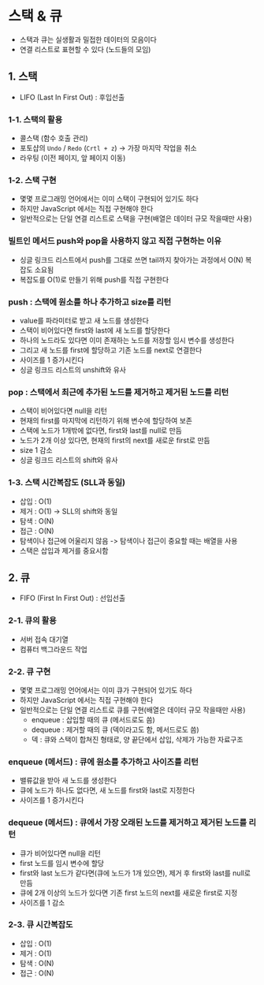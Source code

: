 # 스택 & 큐
- 스택과 큐는 실생활과 밀접한 데이터의 모음이다
- 연결 리스트로 표현할 수 있다 (노드들의 모임)

## 1. 스택
- LIFO (Last In First Out) : 후입선출

### 1-1. 스택의 활용
- 콜스택 (함수 호출 관리)
- 포토샵의 `Undo` / `Redo` (`Crtl + z`) -> 가장 마지막 작업을 취소
- 라우팅 (이전 페이지, 앞 페이지 이동)

### 1-2. 스택 구현
- 몇몇 프로그래밍 언어에서는 이미 스택이 구현되어 있기도 하다
- 하지만 JavaScript 에서는 직접 구현해야 한다
- 일반적으로는 단일 연결 리스트로 스택을 구현(배열은 데이터 규모 작을때만 사용)

### 빌트인 메서드 push와 pop을 사용하지 않고 직접 구현하는 이유
- 싱글 링크드 리스트에서 push를 그대로 쓰면 tail까지 찾아가는 과정에서 O(N) 복잡도 소요됨
- 복잡도를 O(1)로 만들기 위해 push를 직접 구현한다

### push : 스택에 원소를 하나 추가하고 size를 리턴
- value를 파라미터로 받고 새 노드를 생성한다
- 스택이 비어있다면 first와 last에 새 노드를 할당한다
- 하나의 노드라도 있다면 이미 존재하는 노드를 저장할 임시 변수를 생성한다
- 그리고 새 노드를 first에 할당하고 기존 노드를 next로 연결한다
- 사이즈를 1 증가시킨다
- 싱글 링크드 리스트의 unshift와 유사

### pop : 스택에서 최근에 추가된 노드를 제거하고 제거된 노드를 리턴
- 스택이 비어있다면 null을 리턴
- 현재의 first를 마지막에 리턴하기 위해 변수에 할당하여 보존
- 스택에 노드가 1개밖에 없다면, first와 last를 null로 만듬
- 노드가 2개 이상 있다면, 현재의 first의 next를 새로운 first로 만듬
- size 1 감소
- 싱글 링크드 리스트의 shift와 유사

### 1-3. 스택 시간복잡도 (SLL과 동일)
- 삽입 : O(1)
- 제거 : O(1) -> SLL의 shift와 동일
- 탐색 : O(N)
- 접근 : O(N)
- 탐색이나 접근에 어울리지 않음 -> 탐색이나 접근이 중요할 때는 배열을 사용
- 스택은 삽입과 제거를 중요시함

## 2. 큐
- FIFO (First In First Out) : 선입선출

### 2-1. 큐의 활용
- 서버 접속 대기열
- 컴퓨터 백그라운드 작업

### 2-2. 큐 구현
- 몇몇 프로그래밍 언어에서는 이미 큐가 구현되어 있기도 하다
- 하지만 JavaScript 에서는 직접 구현해야 한다
- 일반적으로는 단일 연결 리스트로 큐를 구현(배열은 데이터 규모 작을때만 사용)
  - enqueue : 삽입할 때의 큐 (메서드로도 씀)
  - dequeue : 제거할 때의 큐 (덱이라고도 함, 메서드로도 씀)
  - 덱 : 큐와 스택이 합쳐진 형태로, 양 끝단에서 삽입, 삭제가 가능한 자료구조

### enqueue (메서드) : 큐에 원소를 추가하고 사이즈를 리턴
- 밸류값을 받아 새 노드를 생성한다
- 큐에 노드가 하나도 없다면, 새 노드를 first와 last로 지정한다
- 사이즈를 1 증가시킨다

### dequeue (메서드) : 큐에서 가장 오래된 노드를 제거하고 제거된 노드를 리턴
- 큐가 비어있다면 null을 리턴
- first 노드를 임시 변수에 할당
- first와 last 노드가 같다면(큐에 노드가 1개 있으면), 제거 후 first와 last를 null로 만듬
- 큐에 2개 이상의 노드가 있다면 기존 first 노드의 next를 새로운 first로 지정
- 사이즈를 1 감소

### 2-3. 큐 시간복잡도
- 삽입 : O(1)
- 제거 : O(1)
- 탐색 : O(N)
- 접근 : O(N)